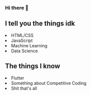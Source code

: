 ### Hi there 👋

<h2>
  I tell you the things idk
  </h2>
  <li>
HTML/CSS
  </li>
  <li>
JavaScript</li>
  <li>
Machine Learning</li>
  <li>
Data Science
</li>
  
  <h2>The things I know</h2>
<li>
Flutter
</li>
  <li>
Something about Competitive Coding
</li>
  <li>
Shit that's all
</li>



<!--
**tomthomasvempala/tomthomasvempala** is a ✨ _special_ ✨ repository because its `README.md` (this file) appears on your GitHub profile.

Here are some ideas to get you started:

- 🔭 I’m currently working on ...
- 🌱 I’m currently learning ...
- 👯 I’m looking to collaborate on ...
- 🤔 I’m looking for help with ...
- 💬 Ask me about ...
- 📫 How to reach me: ...
- 😄 Pronouns: ...
- ⚡ Fun fact: ...
-->
